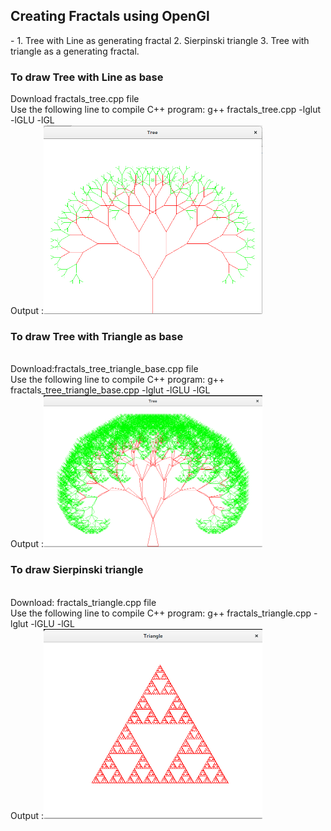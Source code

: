 <h2>Creating Fractals using OpenGl </h2>-
1. Tree with Line as generating fractal
2. Sierpinski triangle
3. Tree with triangle as a generating fractal.
<H3>To draw Tree with Line as base</h3>
Download fractals_tree.cpp file</br>
Use the following line to compile C++ program: g++ fractals_tree.cpp -lglut -lGLU -lGL </br>
Output :<img src="https://github.com/ashiagarwal73/Fractals/blob/master/tree.png" width="350" alt="output"></br>
<H3>To draw Tree with Triangle as base</h3></br>
Download:fractals_tree_triangle_base.cpp file</br>
Use the following line to compile C++ program: g++ fractals_tree_triangle_base.cpp -lglut -lGLU -lGL </br>
Output :<img src="https://github.com/ashiagarwal73/Fractals/blob/master/tree_triangle_base.png" width="350" alt="output"></br>
<H3>To draw Sierpinski triangle</h3></br>
Download: fractals_triangle.cpp file</br>
Use the following line to compile C++ program: g++ fractals_triangle.cpp -lglut -lGLU -lGL </br>
Output :<img src="https://github.com/ashiagarwal73/Fractals/blob/master/triangle.png" width="350" alt="output"></br>
